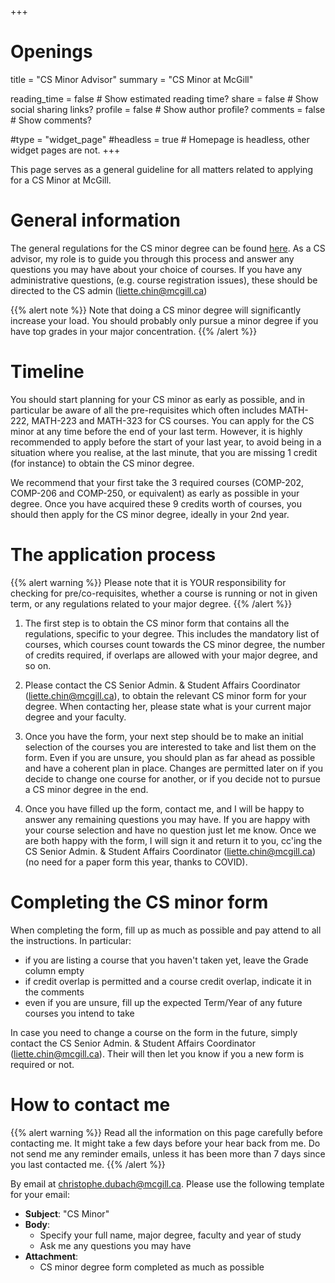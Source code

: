 +++
# Openings
title = "CS Minor Advisor"
summary = "CS Minor at McGill"

reading_time = false  # Show estimated reading time?
share = false  # Show social sharing links?
profile = false  # Show author profile?
comments = false  # Show comments?

#type = "widget_page"
#headless = true  # Homepage is headless, other widget pages are not.
+++

This page serves as a general guideline for all matters related to applying for a CS Minor at McGill.


# General information

The general regulations for the CS minor degree can be found [here](https://www.mcgill.ca/study/2020-2021/faculties/science/undergraduate/programs/bachelor-science-bsc-minor-computer-science).
As a CS advisor, my role is to guide you through this process and answer any questions you may have about your choice of courses.
If you have any administrative questions, (e.g. course registration issues), these should be directed to the CS admin (<liette.chin@mcgill.ca>)


{{% alert note %}}
Note that doing a CS minor degree will significantly increase your load.
You should probably only pursue a minor degree if you have top grades in your major concentration.
{{% /alert %}}

# Timeline

You should start planning for your CS minor as early as possible, and in particular be aware of all the pre-requisites which often includes MATH-222, MATH-223 and MATH-323 for CS courses.
You can apply for the CS minor at any time before the end of your last term.
However, it is highly recommended to apply before the start of your last year, to avoid being in a situation where you realise, at the last minute, that you are missing 1 credit (for instance) to obtain the CS minor degree.

We recommend that your first take the 3 required courses (COMP-202, COMP-206 and COMP-250, or equivalent) as early as possible in your degree.
Once you have acquired these 9 credits worth of courses, you should then apply for the CS minor degree, ideally in your 2nd year.


# The application process

{{% alert warning %}}
Please note that it is YOUR responsibility for checking for pre/co-requisites, whether a course is running or not in given term, or any regulations related to your major degree.
{{% /alert %}}


1. The first step is to obtain the CS minor form that contains all the regulations, specific to your degree.
This includes the mandatory list of courses, which courses count towards the CS minor degree, the number of credits required, if overlaps are allowed with your major degree, and so on.

2. Please contact the CS Senior Admin. & Student Affairs Coordinator (<liette.chin@mcgill.ca>), to obtain the relevant CS minor form for your degree.
When contacting her, please state what is your current major degree and your faculty.

3. Once you have the form, your next step should be to make an initial selection of the courses you are interested to take and list them on the form.
Even if you are unsure, you should plan as far ahead as possible and have a coherent plan in place.
Changes are permitted later on if you decide to change one course for another, or if you decide not to pursue a CS minor degree in the end.

4. Once you have filled up the form, contact me, and I will be happy to answer any remaining questions you may have.
If you are happy with your course selection and have no question just let me know.
Once we are both happy with the form, I will sign it and return it to you, cc'ing the CS Senior Admin. & Student Affairs Coordinator (<liette.chin@mcgill.ca>) (no need for a paper form this year, thanks to COVID).


# Completing the CS minor form

When completing the form, fill up as much as possible and pay attend to all the instructions.
In particular:
* if you are listing a course that you haven't taken yet, leave the Grade column empty
* if credit overlap is permitted and a course credit overlap, indicate it in the comments
* even if you are unsure, fill up the expected Term/Year of any future courses you intend to take

In case you need to change a course on the form in the future, simply contact the CS Senior Admin. & Student Affairs Coordinator (<liette.chin@mcgill.ca>).
Their will then let you know if you a new form is required or not.


# How to contact me

{{% alert warning %}}
Read all the information on this page carefully before contacting me.
It might take a few days before your hear back from me.
Do not send me any reminder emails, unless it has been more than 7 days since you last contacted me.
{{% /alert %}}

By email at [christophe.dubach@mcgill.ca](mailto:christophe.dubach@mcgill.ca?subject=CS%20Minor). Please use the following template for your email:

* **Subject**: "CS Minor"
* **Body**:
  * Specify your full name, major degree, faculty and year of study
  * Ask me any questions you may have
* **Attachment**:
  * CS minor degree form completed as much as possible

